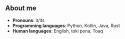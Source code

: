 ## About me

- **Pronouns**:              it/its
- **Programming languages**: Python, Kotlin, Java, Rust
- **Human languages**:       English, toki pona, Toaq
